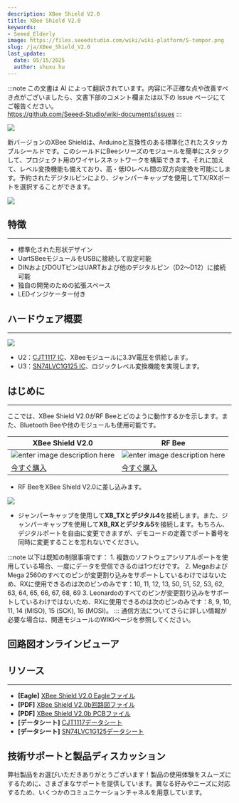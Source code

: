 ```yaml
---
description: XBee Shield V2.0
title: XBee Shield V2.0
keywords:
- Seeed_Elderly
image: https://files.seeedstudio.com/wiki/wiki-platform/S-tempor.png
slug: /ja/XBee_Shield_V2.0
last_update:
  date: 05/15/2025
  author: shuxu hu
---
```

:::note
この文書は AI によって翻訳されています。内容に不正確な点や改善すべき点がございましたら、文書下部のコメント欄または以下の Issue ページにてご報告ください。  
https://github.com/Seeed-Studio/wiki-documents/issues
:::

![](https://files.seeedstudio.com/wiki/XBee_Shield_V2.0/img/Xbeeshield_01.jpg)

新バージョンのXBee Shieldは、Arduinoと互換性のある標準化されたスタッカブルシールドです。このシールドにBeeシリーズのモジュールを簡単にスタックして、プロジェクト用のワイヤレスネットワークを構築できます。それに加えて、レベル変換機能も備えており、高・低IOレベル間の双方向変換を可能にします。予約されたデジタルピンにより、ジャンパーキャップを使用してTX/RXポートを選択することができます。

[![](https://files.seeedstudio.com/wiki/Seeed-WiKi/docs/images/300px-Get_One_Now_Banner-ragular.png)](https://www.seeedstudio.com/XBee-Shield-V2.0-p-1375.html)

## 特徴
---
- 標準化された形状デザイン
- UartSBeeモジュールをUSBに接続して設定可能
- DINおよびDOUTピンはUARTおよび他のデジタルピン（D2～D12）に接続可能
- 独自の開発のための拡張スペース
- LEDインジケーター付き

## ハードウェア概要
---
![](https://files.seeedstudio.com/wiki/XBee_Shield_V2.0/img/XBee_Shield_Interface%202.jpg)

- U2：[CJT1117 IC](https://files.seeedstudio.com/wiki/XBee_Shield_V2.0/res/CJT1117_datasheet.pdf)、XBeeモジュールに3.3V電圧を供給します。
- U3：[SN74LVC1G125 IC](https://files.seeedstudio.com/wiki/XBee_Shield_V2.0/res/SN74LVC1G125DCKR.pdf)、ロジックレベル変換機能を実現します。

## はじめに
---

ここでは、XBee Shield V2.0がRF Beeとどのように動作するかを示します。また、Bluetooth Beeや他のモジュールも使用可能です。

| XBee Shield V2.0 | RF Bee |
|----------------------|-----------------|
|![enter image description here](https://files.seeedstudio.com/wiki/XBee_Shield_V2.0/img/XBee%20Shield%20V2.0_s.jpg)|![enter image description here](https://files.seeedstudio.com/wiki/XBee_Shield_V2.0/img/rfbee1_s.jpg)|
|[今すぐ購入](https://www.seeedstudio.com/XBee-Shield-V2.0-p-1375.html)|[今すぐ購入](https://www.seeedstudio.com/RFbee-V1.1-Wireless-arduino-compatible-node-p-614.html)|

- RF BeeをXBee Shield V2.0に差し込みます。

 ![](https://files.seeedstudio.com/wiki/XBee_Shield_V2.0/img/XBee_Shield_connect_RF_XBee.jpg)

- ジャンパーキャップを使用して**XB_TXとデジタル4**を接続します。また、ジャンパーキャップを使用して**XB_RXとデジタル5**を接続します。もちろん、デジタルポートを自由に変更できますが、デモコードの定義でポート番号を同時に変更することを忘れないでください。

:::note
        以下は既知の制限事項です：
        1. 複数のソフトウェアシリアルポートを使用している場合、一度にデータを受信できるのは1つだけです。
        2. MegaおよびMega 2560のすべてのピンが変更割り込みをサポートしているわけではないため、RXに使用できるのは次のピンのみです：10, 11, 12, 13, 50, 51, 52, 53, 62, 63, 64, 65, 66, 67, 68, 69
        3. Leonardoのすべてのピンが変更割り込みをサポートしているわけではないため、RXに使用できるのは次のピンのみです：8, 9, 10, 11, 14 (MISO), 15 (SCK), 16 (MOSI)。
:::
通信方法についてさらに詳しい情報が必要な場合は、関連モジュールのWIKIページを参照してください。

## 回路図オンラインビューア

<!-- <div className="altium-ecad-viewer" data-project-src="https://files.seeedstudio.com/wiki/XBee_Shield_V2.0/res/XBee_Shield_Eagle_file.zip" style={borderRadius: '0px 0px 4px 4px', height: 500, borderStyle: 'solid', borderWidth: 1, borderColor: 'rgb(241, 241, 241)', overflow: 'hidden', maxWidth: 1280, maxHeight: 700, boxSizing: 'border-box'}
</div> -->

## リソース
---
- **[Eagle]** [XBee Shield V2.0 Eagleファイル](https://files.seeedstudio.com/wiki/XBee_Shield_V2.0/res/XBee_Shield_Eagle_file.zip)
- **[PDF]** [XBee Shield V2.0b回路図ファイル](https://files.seeedstudio.com/wiki/XBee_Shield_V2.0/res/XBee_Shield_v2.0b.pdf)
- **[PDF]** [XBee Shield V2.0b PCBファイル](https://files.seeedstudio.com/wiki/XBee_Shield_V2.0/res/XBee%20Shield%20v2.0b%20PCB.pdf)
- **[データシート]** [CJT1117データシート](https://files.seeedstudio.com/wiki/XBee_Shield_V2.0/res/CJT1117_datasheet.pdf)
- **[データシート]** [SN74LVC1G125データシート](https://files.seeedstudio.com/wiki/XBee_Shield_V2.0/res/SN74LVC1G125DCKR.pdf)

## 技術サポートと製品ディスカッション

弊社製品をお選びいただきありがとうございます！製品の使用体験をスムーズにするために、さまざまなサポートを提供しています。異なる好みやニーズに対応するため、いくつかのコミュニケーションチャネルを用意しています。

<div class="button_tech_support_container">
<a href="https://forum.seeedstudio.com/" class="button_forum"></a> 
<a href="https://www.seeedstudio.com/contacts" class="button_email"></a>
</div>

<div class="button_tech_support_container">
<a href="https://discord.gg/eWkprNDMU7" class="button_discord"></a> 
<a href="https://github.com/Seeed-Studio/wiki-documents/discussions/69" class="button_discussion"></a>
</div>